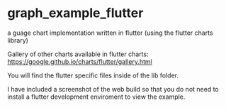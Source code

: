 # graph_example_flutter
a guage chart implementation written in flutter (using the flutter charts library)

Gallery of other charts available in flutter charts: https://google.github.io/charts/flutter/gallery.html

You will find the flutter specific files inside of the lib folder.

I have included a screenshot of the web build so that you do not need to install a flutter development enviroment to view the example.
